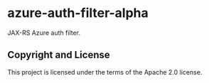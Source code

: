 # azure-auth-filter-alpha

JAX-RS Azure auth filter.

## Copyright and License

This project is licensed under the terms of the Apache 2.0 license.
